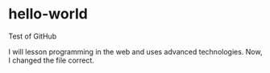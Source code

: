 # hello-world
Test of GitHub

I will lesson programming in the web and uses advanced technologies.
Now, I changed the file correct.
